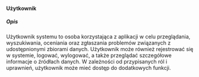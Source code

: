 #### Użytkownik

##### Opis

Użytkownik systemu to osoba korzystająca z aplikacji w celu przeglądania, wyszukiwania, oceniania oraz zgłaszania problemów związanych z udostępnionymi zbiorami danych. Użytkownik może również rejestrować się w systemie, logować, wylogować, a także przeglądać szczegółowe informacje o źródłach danych. W zależności od przypisanych ról i uprawnień, użytkownik może mieć dostęp do dodatkowych funkcji.
